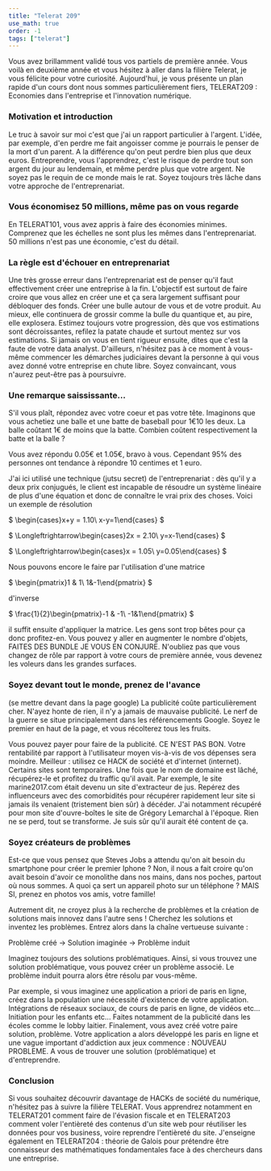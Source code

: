 ```yaml
---
title: "Telerat 209"
use_math: true
order: -1
tags: ["telerat"]
---
```


Vous avez brillamment validé tous vos partiels de première année. Vous voilà en deuxième année et vous hésitez à aller dans la filière Telerat, je vous félicite pour votre curiosité. Aujourd'hui, je vous présente un plan rapide d'un cours dont nous sommes particulièrement fiers, TELERAT209 : Economies dans l'entreprise et l'innovation numérique. 
### Motivation et introduction
Le truc à savoir sur moi c'est que j'ai un rapport particulier à l'argent. L'idée, par exemple, d'en perdre me fait angoisser comme je pourrais le penser de la mort d'un parent. A la différence qu'on peut perdre bien plus que deux euros. Entreprendre, vous l'apprendrez, c'est le risque de perdre tout son argent du jour au lendemain, et même perdre plus que votre argent. Ne soyez pas le requin de ce monde mais le rat. Soyez toujours très lâche dans votre approche de l'entreprenariat.
### Vous économisez 50 millions, même pas on vous regarde

En TELERAT101, vous avez appris à faire des économies minimes. Comprenez que les échelles ne sont plus les mêmes dans l'entreprenariat. 50 millions n'est pas une économie, c'est du détail. 
### La règle est d'échouer en entreprenariat
Une très grosse erreur dans l'entreprenariat est de penser qu'il faut effectivement créer une entreprise à la fin. L'objectif est surtout de faire croire que vous allez en créer une et ça sera largement suffisant pour débloquer des fonds. Créer une bulle autour de vous et de votre produit. Au mieux, elle continuera de grossir comme la bulle du quantique et, au pire, elle explosera. Estimez toujours votre progression, dès que vos estimations sont décroissantes, refilez la patate chaude et surtout mentez sur vos estimations. Si jamais on vous en tient rigueur ensuite, dites que c'est la faute de votre data analyst. D'ailleurs, n'hésitez pas à ce moment à vous-même commencer les démarches judiciaires devant la personne à qui vous avez donné votre entreprise en chute libre. Soyez convaincant, vous n'aurez peut-être pas à poursuivre.

### Une remarque saississante...
S'il vous plaît, répondez avec votre coeur et pas votre tête. Imaginons que vous achetiez une balle et une batte de baseball pour 1€10 les deux. La balle coûtant 1€ de moins que la batte. Combien coûtent respectivement la batte et la balle ?  

Vous avez répondu 0.05€ et 1.05€, bravo à vous. Cependant 95% des personnes ont tendance à répondre 10 centimes et 1 euro.

J'ai ici utilisé une technique (jutsu secret) de l'entreprenariat : dès qu'il y a deux prix conjugués, le client est incapable de résoudre un système linéaire de plus d'une équation et donc de connaître le vrai prix des choses. Voici un exemple de résolution

$
\begin{cases}x+y = 1.10\\
x-y=1\end{cases}
$

$
\Longleftrightarrow\begin{cases}2x = 2.10\\
y=x-1\end{cases}
$

$
\Longleftrightarrow\begin{cases}x = 1.05\\
y=0.05\end{cases}
$

Nous pouvons encore le faire par l'utilisation d'une matrice 

$
\begin{pmatrix}1 & 1\\
1&-1\end{pmatrix}
$

d'inverse

$
\frac{1}{2}\begin{pmatrix}-1 & -1\\
-1&1\end{pmatrix}
$

il suffit ensuite d'appliquer la matrice. Les gens sont trop bêtes pour ça donc profitez-en. Vous pouvez y aller en augmenter le nombre d'objets, FAITES DES BUNDLE JE VOUS EN CONJURE. N'oubliez pas que vous changez de rôle par rapport à votre cours de première année, vous devenez les voleurs dans les grandes surfaces.
### Soyez devant tout le monde, prenez de l'avance
(se mettre devant dans la page google)
La publicité coûte particulièrement cher. N'ayez honte de rien, il n'y a jamais de mauvaise publicité. Le nerf de la guerre se situe principalement dans les référencements Google. Soyez le premier en haut de la page, et vous récolterez tous les fruits.

Vous pouvez payer pour faire de la publicité. CE N'EST PAS BON. Votre rentabilité par rapport à l'utilisateur moyen vis-à-vis de vos dépenses sera moindre. Meilleur : utilisez ce HACK de société et d'internet (internet). Certains sites sont temporaires. Une fois que le nom de domaine est lâché, récupérez-le et profitez du traffic qu'il avait. Par exemple, le site marine2017.com était devenu un site d'extracteur de jus. Repérez des influenceurs avec des comorbidités pour récupérer rapidement leur site si jamais ils venaient (tristement bien sûr) à décéder. J'ai notamment récupéré pour mon site d'ouvre-boîtes le site de Grégory Lemarchal à l'époque. Rien ne se perd, tout se transforme. Je suis sûr qu'il aurait été content de ça.

### Soyez créateurs de problèmes
Est-ce que vous pensez que Steves Jobs a attendu qu'on ait besoin du smartphone pour créer le premier Iphone ? Non, il nous a fait croire qu'on avait besoin d'avoir ce monolithe dans nos mains, dans nos poches, partout où nous sommes. A quoi ça sert un appareil photo sur un téléphone ? MAIS SI, prenez en photos vos amis, votre famille!

Autrement dit, ne croyez plus à la recherche de problèmes et la création de solutions mais innovez dans l'autre sens ! Cherchez les solutions et inventez les problèmes. Entrez alors dans la chaîne vertueuse suivante : 

Problème créé -> Solution imaginée -> Problème induit

Imaginez toujours des solutions problématiques. Ainsi, si vous trouvez une solution problématique, vous pouvez créer un problème associé. Le problème induit pourra alors être résolu par vous-même.

Par exemple, si vous imaginez une application a priori de paris en ligne, créez dans la population une nécessité d'existence de votre application. Intégrations de réseaux sociaux, de cours de paris en ligne, de vidéos etc... Initiation pour les enfants etc... Faites notamment de la publicité dans les écoles comme le lobby laitier. Finalement, vous avez créé votre paire solution, problème. Votre application a alors développé les paris en ligne et une vague important d'addiction aux jeux commence : NOUVEAU PROBLEME. A vous de trouver une solution (problématique) et d'entreprendre.

### Conclusion
Si vous souhaitez découvrir davantage de HACKs de société du numérique, n'hésitez pas à suivre la filière TELERAT. Vous apprendrez notamment en TELERAT201 comment faire de l'évasion fiscale et en TELERAT203 comment voler l'entièreté des contenus d'un site web pour réutiliser les données pour vos business, voire reprendre l'entièreté du site. J'enseigne également en TELERAT204 : théorie de Galois pour prétendre être connaisseur des mathématiques fondamentales face à des chercheurs dans une entreprise.